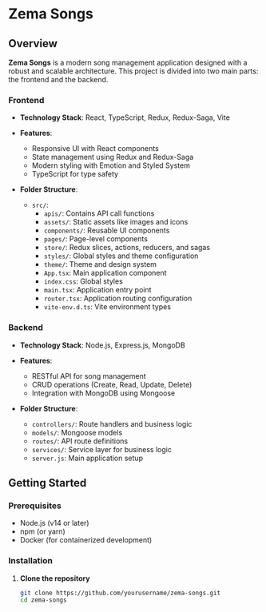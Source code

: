 # Zema Songs

## Overview

**Zema Songs** is a modern song management application designed with a robust and scalable architecture. This project is divided into two main parts: the frontend and the backend.

### Frontend

- **Technology Stack**: React, TypeScript, Redux, Redux-Saga, Vite
- **Features**:
  - Responsive UI with React components
  - State management using Redux and Redux-Saga
  - Modern styling with Emotion and Styled System
  - TypeScript for type safety

- **Folder Structure**:
  - `src/`:
    - `apis/`: Contains API call functions
    - `assets/`: Static assets like images and icons
    - `components/`: Reusable UI components
    - `pages/`: Page-level components
    - `store/`: Redux slices, actions, reducers, and sagas
    - `styles/`: Global styles and theme configuration
    - `theme/`: Theme and design system
    - `App.tsx`: Main application component
    - `index.css`: Global styles
    - `main.tsx`: Application entry point
    - `router.tsx`: Application routing configuration
    - `vite-env.d.ts`: Vite environment types

### Backend

- **Technology Stack**: Node.js, Express.js, MongoDB
- **Features**:
  - RESTful API for song management
  - CRUD operations (Create, Read, Update, Delete)
  - Integration with MongoDB using Mongoose

- **Folder Structure**:
  - `controllers/`: Route handlers and business logic
  - `models/`: Mongoose models
  - `routes/`: API route definitions
  - `services/`: Service layer for business logic
  - `server.js`: Main application setup

## Getting Started

### Prerequisites

- Node.js (v14 or later)
- npm (or yarn)
- Docker (for containerized development)

### Installation

1. **Clone the repository**

   ```bash
   git clone https://github.com/yourusername/zema-songs.git
   cd zema-songs
